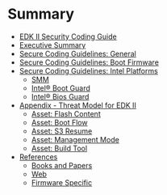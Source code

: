 <!--- @file
  Summary.md for EDK II Secure Coding Guide

  Copyright (c) 2019, Intel Corporation. All rights reserved.<BR>

  Redistribution and use in source (original document form) and 'compiled'
  forms (converted to PDF, epub, HTML and other formats) with or without
  modification, are permitted provided that the following conditions are met:

  1) Redistributions of source code (original document form) must retain the
     above copyright notice, this list of conditions and the following
     disclaimer as the first lines of this file unmodified.

  2) Redistributions in compiled form (transformed to other DTDs, converted to
     PDF, epub, HTML and other formats) must reproduce the above copyright
     notice, this list of conditions and the following disclaimer in the
     documentation and/or other materials provided with the distribution.

  THIS DOCUMENTATION IS PROVIDED BY TIANOCORE PROJECT "AS IS" AND ANY EXPRESS OR
  IMPLIED WARRANTIES, INCLUDING, BUT NOT LIMITED TO, THE IMPLIED WARRANTIES OF
  MERCHANTABILITY AND FITNESS FOR A PARTICULAR PURPOSE ARE DISCLAIMED. IN NO
  EVENT SHALL TIANOCORE PROJECT  BE LIABLE FOR ANY DIRECT, INDIRECT, INCIDENTAL,
  SPECIAL, EXEMPLARY, OR CONSEQUENTIAL DAMAGES (INCLUDING, BUT NOT LIMITED TO,
  PROCUREMENT OF SUBSTITUTE GOODS OR SERVICES; LOSS OF USE, DATA, OR PROFITS;
  OR BUSINESS INTERRUPTION) HOWEVER CAUSED AND ON ANY THEORY OF LIABILITY,
  WHETHER IN CONTRACT, STRICT LIABILITY, OR TORT (INCLUDING NEGLIGENCE OR
  OTHERWISE) ARISING IN ANY WAY OUT OF THE USE OF THIS DOCUMENTATION, EVEN IF
  ADVISED OF THE POSSIBILITY OF SUCH DAMAGE.

-->
# Summary

* [EDK II Security Coding Guide](README.md)
* [Executive Summary](executive_summary.md)
* [Secure Coding Guidelines: General](secure_coding_guidelines_general.md)
* [Secure Coding Guidelines: Boot Firmware](secure_coding_guidelines_boot_firmware.md)
* [Secure Coding Guidelines: Intel Platforms](secure_coding_guidelines_intel_platforms/README.md)
  * [SMM](secure_coding_guidelines_intel_platforms/smm.md)
  * [Intel® Boot Guard](secure_coding_guidelines_intel_platforms/intel_boot_guard.md)
  * [Intel® Bios Guard](secure_coding_guidelines_intel_platforms/intel_bios_guard.md)
* [Appendix - Threat Model for EDK II](appendix_threat_model_for_edk_ii/README.md)
  * [Asset: Flash Content](appendix_threat_model_for_edk_ii/asset_flash_content.md)
  * [Asset: Boot Flow](appendix_threat_model_for_edk_ii/asset_boot_flow.md)
  * [Asset: S3 Resume](appendix_threat_model_for_edk_ii/asset_s3_resume.md)
  * [Asset: Management Mode](appendix_threat_model_for_edk_ii/asset_management_mode.md)
  * [Asset: Build Tool](appendix_threat_model_for_edk_ii/asset_build_tool.md)  
* [References](references.md)
  * [Books and Papers ](references.md#books-and-papers)
  * [Web ](references.md#web)
  * [Firmware Specific ](references.md#firmware-specific)
